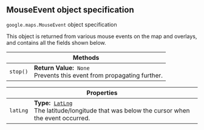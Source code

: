 <h2 id="MouseEvent"> MouseEvent object specification </h2><p>
<code><span itemprop="path">google.maps</span>.<span itemprop="name">MouseEvent</span></code>
object specification
</p><p>This object is returned from various mouse events on the map and overlays, and contains all the fields shown below.</p><div class="devsite-table-wrapper"><table class="methods responsive" summary="record MouseEvent - Methods">
<thead>
<tr><th colspan="2">Methods</th>
</tr></thead>
<tbody>
<tr>
<td><code><span>stop()</span></code></td>
<td><div><strong>Return Value:</strong>&nbsp; <code>None</code></div>
<div class="desc">Prevents this event from propagating further.</div></td>
</tr>
</tbody>
</table></div><div class="devsite-table-wrapper"><table class="properties responsive" summary="record MouseEvent - Properties">
<thead>
<tr><th colspan="2">Properties</th>
</tr></thead>
<tbody>
<tr>
<td><code><span>latLng</span></code></td>
<td><div><strong>Type:</strong>&nbsp; <code><a href="https://github.com/amenadiel/google-maps-documentation/blob/master/docs/LatLng.md">LatLng</a></code></div>
<div class="desc">The latitude/longitude that was below the cursor when the event occurred.</div></td>
</tr>
</tbody>
</table></div>